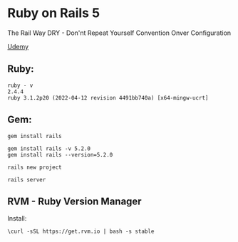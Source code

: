 # Ruby on Rails 5

The Rail Way
DRY - Don'nt Repeat Yourself
Convention Onver Configuration

<a href="https://www.udemy.com/course/rubyonrails-5x/" target="_blank">Udemy</a>
## Ruby:
```
ruby - v
2.4.4
ruby 3.1.2p20 (2022-04-12 revision 4491bb740a) [x64-mingw-ucrt]
```
## Gem:
```
gem install rails

gem install rails -v 5.2.0
gem install rails --version=5.2.0
```

```
rails new project
```
```
rails server
```

## RVM - Ruby Version Manager

Install:
```
\curl -sSL https://get.rvm.io | bash -s stable
```
